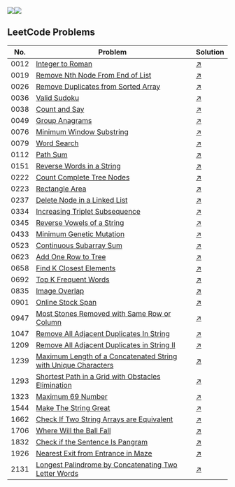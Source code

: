 ![](https://img.shields.io/badge/JavaScript-gray?&logo=JavaScript)![](https://img.shields.io/badge/TypeScript-lightgray?&logo=TypeScript)

## LeetCode Problems
 No. | Problem | Solution |
| ----- | ------------- | ------------------------------- 
|0012|[Integer to Roman](https://leetcode.com/problems/integer-to-roman)|[:arrow_upper_right:](./src/leetcode/0012.%20Integer%20to%20Roman.ts)|
|0019|[Remove Nth Node From End of List](https://leetcode.com/problems/remove-nth-node-from-end-of-list)|[:arrow_upper_right:](./src/leetcode/0019.%20Remove%20Nth%20Node%20From%20End%20of%20List.js)|
|0026|[Remove Duplicates from Sorted Array](https://leetcode.com/problems/remove-duplicates-from-sorted-array)|[:arrow_upper_right:](./src/leetcode/0026.%20Remove%20Duplicates%20from%20Sorted%20Array.ts)|
|0036|[Valid Sudoku](https://leetcode.com/problems/valid-sudoku)|[:arrow_upper_right:](./src/leetcode/0036.%20Valid%20Sudoku.ts)|
|0038|[Count and Say](https://leetcode.com/problems/count-and-say)|[:arrow_upper_right:](./src/leetcode/0038.%20Count%20and%20Say.ts)|
|0049|[Group Anagrams](https://leetcode.com/problems/group-anagrams)|[:arrow_upper_right:](./src/leetcode/0049.%20Group%20Anagrams.ts)|
|0076|[Minimum Window Substring](https://leetcode.com/problems/minimum-window-substring)|[:arrow_upper_right:](./src/leetcode/0076.%20Minimum%20Window%20Substring.ts)|
|0079|[Word Search](https://leetcode.com/problems/word-search)|[:arrow_upper_right:](./src/leetcode/0079.%20Word%20Search.ts)|
|0112|[Path Sum](https://leetcode.com/problems/path-sum)|[:arrow_upper_right:](./src/leetcode/0112.%20Path%20Sum.ts)|
|0151|[Reverse Words in a String](https://leetcode.com/problems/reverse-words-in-a-string)|[:arrow_upper_right:](./src/leetcode/0151.%20Reverse%20Words%20in%20a%20String.ts)|
|0222|[Count Complete Tree Nodes](https://leetcode.com/problems/count-complete-tree-nodes)|[:arrow_upper_right:](./src/leetcode/0222.%20Count%20Complete%20Tree%20Nodes.ts)|
|0223|[Rectangle Area](https://leetcode.com/problems/rectangle-area)|[:arrow_upper_right:](./src/leetcode/0223.%20Rectangle%20Area.ts)|
|0237|[Delete Node in a Linked List](https://leetcode.com/problems/delete-node-in-a-linked-list)|[:arrow_upper_right:](./src/leetcode/0237.%20Delete%20Node%20in%20a%20Linked%20List.ts)|
|0334|[Increasing Triplet Subsequence](https://leetcode.com/problems/increasing-triplet-subsequence)|[:arrow_upper_right:](./src/leetcode/0334.%20Increasing%20Triplet%20Subsequence.ts)|
|0345|[Reverse Vowels of a String](https://leetcode.com/problems/reverse-vowels-of-a-string)|[:arrow_upper_right:](./src/leetcode/0345.%20Reverse%20Vowels%20of%20a%20String.ts)|
|0433|[Minimum Genetic Mutation](https://leetcode.com/problems/minimum-genetic-mutation)|[:arrow_upper_right:](./src/leetcode/0433.%20Minimum%20Genetic%20Mutation.ts)|
|0523|[Continuous Subarray Sum](https://leetcode.com/problems/continuous-subarray-sum)|[:arrow_upper_right:](./src/leetcode/0523.%20Continuous%20Subarray%20Sum.ts)|
|0623|[Add One Row to Tree](https://leetcode.com/problems/add-one-row-to-tree)|[:arrow_upper_right:](./src/leetcode/0623.%20Add%20One%20Row%20to%20Tree.ts)|
|0658|[Find K Closest Elements](https://leetcode.com/problems/find-k-closest-elements)|[:arrow_upper_right:](./src/leetcode/0658.%20Find%20K%20Closest%20Elements.ts)|
|0692|[Top K Frequent Words](https://leetcode.com/problems/top-k-frequent-words)|[:arrow_upper_right:](./src/leetcode/0692.%20Top%20K%20Frequent%20Words.ts)|
|0835|[Image Overlap](https://leetcode.com/problems/image-overlap)|[:arrow_upper_right:](./src/leetcode/0835.%20Image%20Overlap.ts)|
|0901|[Online Stock Span](https://leetcode.com/problems/online-stock-span)|[:arrow_upper_right:](./src/leetcode/0901.%20Online%20Stock%20Span.ts)|
|0947|[Most Stones Removed with Same Row or Column](https://leetcode.com/problems/most-stones-removed-with-same-row-or-column)|[:arrow_upper_right:](./src/leetcode/0947.%20Most%20Stones%20Removed%20with%20Same%20Row%20or%20Column.ts)|
|1047|[Remove All Adjacent Duplicates In String](https://leetcode.com/problems/remove-all-adjacent-duplicates-in-string)|[:arrow_upper_right:](./src/leetcode/1047.%20Remove%20All%20Adjacent%20Duplicates%20In%20String.ts)|
|1209|[Remove All Adjacent Duplicates in String II](https://leetcode.com/problems/remove-all-adjacent-duplicates-in-string-ii)|[:arrow_upper_right:](./src/leetcode/1209.%20Remove%20All%20Adjacent%20Duplicates%20in%20String%20II.ts)|
|1239|[Maximum Length of a Concatenated String with Unique Characters](https://leetcode.com/problems/maximum-length-of-a-concatenated-string-with-unique-characters)|[:arrow_upper_right:](./src/leetcode/1239.%20Maximum%20Length%20of%20a%20Concatenated%20String%20with%20Unique%20Characters.ts)|
|1293|[Shortest Path in a Grid with Obstacles Elimination](https://leetcode.com/problems/shortest-path-in-a-grid-with-obstacles-elimination)|[:arrow_upper_right:](./src/leetcode/1293.%20Shortest%20Path%20in%20a%20Grid%20with%20Obstacles%20Elimination.ts)|
|1323|[Maximum 69 Number](https://leetcode.com/problems/maximum-69-number)|[:arrow_upper_right:](./src/leetcode/1323.%20Maximum%2069%20Number.ts)|
|1544|[Make The String Great](https://leetcode.com/problems/make-the-string-great)|[:arrow_upper_right:](./src/leetcode/1544.%20Make%20The%20String%20Great.ts)|
|1662|[Check If Two String Arrays are Equivalent](https://leetcode.com/problems/check-if-two-string-arrays-are-equivalent)|[:arrow_upper_right:](./src/leetcode/1662.%20Check%20If%20Two%20String%20Arrays%20are%20Equivalent.ts)|
|1706|[Where Will the Ball Fall](https://leetcode.com/problems/where-will-the-ball-fall)|[:arrow_upper_right:](./src/leetcode/1706.%20Where%20Will%20the%20Ball%20Fall.ts)|
|1832|[Check if the Sentence Is Pangram](https://leetcode.com/problems/check-if-the-sentence-is-pangram)|[:arrow_upper_right:](./src/leetcode/1832.%20Check%20if%20the%20Sentence%20Is%20Pangram.ts)|
|1926|[Nearest Exit from Entrance in Maze](https://leetcode.com/problems/nearest-exit-from-entrance-in-maze)|[:arrow_upper_right:](./src/leetcode/1926.%20Nearest%20Exit%20from%20Entrance%20in%20Maze.ts)|
|2131|[Longest Palindrome by Concatenating Two Letter Words](https://leetcode.com/problems/longest-palindrome-by-concatenating-two-letter-words)|[:arrow_upper_right:](./src/leetcode/2131.%20Longest%20Palindrome%20by%20Concatenating%20Two%20Letter%20Words.ts)|
